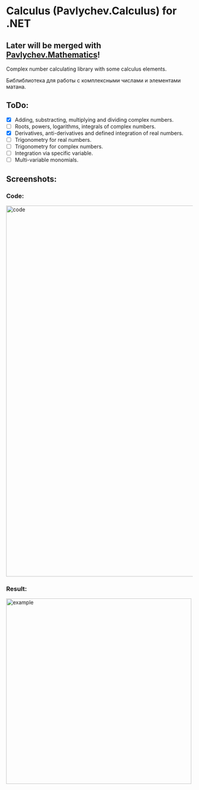 # Calculus (Pavlychev.Calculus) for .NET
## Later will be merged with [Pavlychev.Mathematics](https://github.com/PavlychevV/Mathematics)!
Complex number calculating library with some calculus elements.

Библиблиотека для работы с комплексными числами и элементами матана.

## ToDo:
- [X] Adding, substracting, multiplying and dividing complex numbers.
- [ ] Roots, powers, logarithms, integrals of complex numbers.
- [X] Derivatives, anti-derivatives and defined integration of real numbers.
- [ ] Trigonometry for real numbers.
- [ ] Trigonometry for complex numbers.
- [ ] Integration via specific variable.
- [ ] Multi-variable monomials.

## Screenshots:

### Code:
<img width="1000" alt="code" src="https://user-images.githubusercontent.com/44994888/161511389-fd7e3af7-7fc3-400d-be1a-7d03b5e0a583.png">

### Result:
<img width="500" alt="example" src="https://user-images.githubusercontent.com/44994888/161511219-75978486-6e7a-469e-a2ef-cef4966114a2.png">
